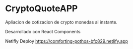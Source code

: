 # CryptoQuoteAPP
Apliacion de cotizacion de crypto monedas al instante.

Desarrollado con React Components

Netifly Deploy https://comforting-pothos-bfc829.netlify.app
